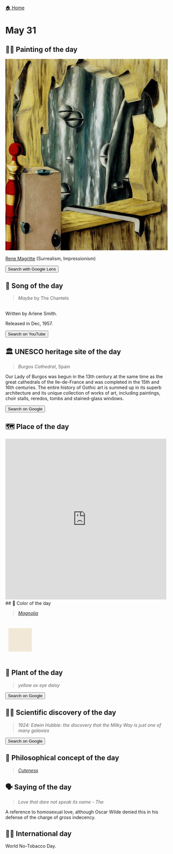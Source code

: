 
[🏠 Home](../../index.md)

# May 31

## 🧑‍🎨 Painting of the day

<img width="600" src="../img/Rene_Magritte_2.jpg">

[Rene Magritte](http://en.wikipedia.org/wiki/René_Magritte) (Surrealism, Impressionism)

<button class="btn btn-success"
onclick=" window.open('https://lens.google.com/uploadbyurl?url=https://iretes.github.io/one-a-day/data/img/Rene_Magritte_2.jpg','_blank')">
Search with Google Lens
</button>

## 🎼 Song of the day

> *Maybe*
by The Chantels

<br />Written by Arlene Smith.

Released in Dec, 1957.

<button class="btn btn-success"
onclick=" window.open('http://www.youtube.com/search?q=Maybe by The Chantels','_blank')">
Search on YouTube
</button>

## 🏛️ UNESCO heritage site of the day

> *Burgos Cathedral*, Spain

<p>Our Lady of Burgos was begun in the 13th century at the same time as the great cathedrals of the Ile-de-France and was completed in the 15th and 16th centuries. The entire history of Gothic art is summed up in its superb architecture and its unique collection of works of art, including paintings, choir stalls, reredos, tombs and stained-glass windows.</p>

<button class="btn btn-success"
onclick=" window.open('http://www.google.com/search?q=Burgos Cathedral','_blank')">
Search on Google
</button>

## 🗺️ Place of the day

<iframe
src="https://www.mapcrunch.com"
name="mapcrunch"
width="500"
height="500"
allowTransparency="true"
scrolling="no"
frameborder="0"
>
</iframe>
## 🎨 Color of the day

> *[Magnolia](https://en.wikipedia.org/wiki/Magnolia_(color))*

<div style="color:#F2E8D7; font-size: 100px;">&#9632;</div>

## 🌿 Plant of the day

> *yellow ox eye daisy*

<button class="btn btn-success"
onclick=" window.open('http://www.google.com/search?q=yellow ox eye daisy','_blank')">
Search on Google
</button>

## 🧑‍🔬 Scientific discovery of the day

> *1924: Edwin Hubble: the discovery that the Milky Way is just one of many galaxies*

<button class="btn btn-success"
onclick=" window.open('http://www.google.com/search?q=1924: Edwin Hubble: the discovery that the Milky Way is just one of many galaxies','_blank')">
Search on Google
</button>

## 💭 Philosophical concept of the day

> *[Cuteness](https://en.wikipedia.org/wiki/Cuteness)*

## 🗣️ Saying of the day

> *Love that dare not speak its name - The*

A reference to homosexual love, although Oscar Wilde
 denied this in his defense of the charge of gross indecency.

## 🏳️‍🌈 International day

World No-Tobacco Day.